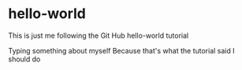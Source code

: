 # hello-world
This is just me following the Git Hub hello-world tutorial

Typing something about myself 
Because that's what the tutorial said I should do 
